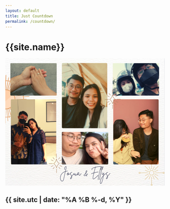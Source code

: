 ```yaml
---
layout: default
title: Just Countdown
permalink: /countdown/
---
```



<script type="text/javascript" src="/scripts/jquery-1.11.3.min.js"></script>
<script type="text/javascript" src="/scripts/jquery.plugin.min.js"></script>
<script type="text/javascript" src="/scripts/jquery.countdown.min.js"></script>
<link rel="stylesheet" href="/assets/css/jquery.countdown.css">
<link href="assets/css/bootstrap.min.css" rel="stylesheet">


<div class="row">
    <div class="col-sm-12 text-center">
		<h1 class="background-highlight">{{site.name}}</h1>
	    <a href="{{site.externalLink}}"><img src="/assets/img/countdown.png"/></a>
    </div>
</div> 

<div class="row">
    <div class="col-sm-12 text-center">
        <h2 class="background-highlight" id="defaultCountdown"></h2>
    </div>
</div>

<div class="row">
    <div class="col-sm-12 text-center">
        <h2 class="background-highlight">{{ site.utc | date: "%A %B %-d, %Y" }}</h2>
    </div>
</div>

<script>
    var dday = new Date();
    dday = new Date("{{site.utc}}");
    $('#defaultCountdown').countdown({until: dday, layout: '{dn} {dl} {hn} {hl} {mn} {ml} {sn} {sl}'});
    $('#year').text(dday.getFullYear());
</script>